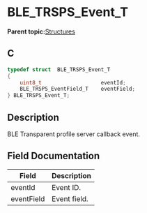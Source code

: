 # BLE\_TRSPS\_Event\_T

**Parent topic:**[Structures](GUID-CF652FF4-6E48-4AFE-98C2-AF0B4F1E2DFE.md)

## C

```c
typedef struct  BLE_TRSPS_Event_T
{
    uint8_t                   eventId;
    BLE_TRSPS_EventField_T    eventField;
} BLE_TRSPS_Event_T;
```

## Description

BLE Transparent profile server callback event.

## Field Documentation

|Field|Description|
|-----|-----------|
|eventId|Event ID.|
|eventField|Event field.|

